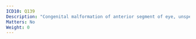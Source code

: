 ```yaml
---
ICD10: Q139
Description: "Congenital malformation of anterior segment of eye, unspecified"
Matters: No
Weight: 0
---
```


